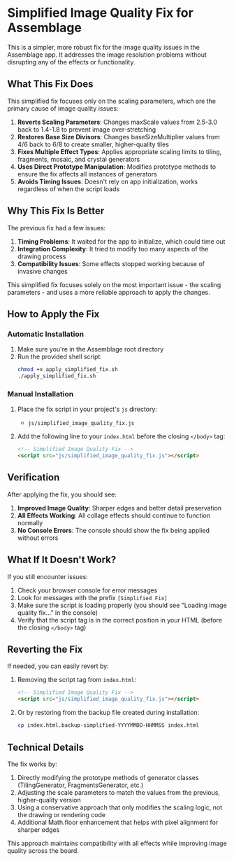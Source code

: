 # Simplified Image Quality Fix for Assemblage

This is a simpler, more robust fix for the image quality issues in the Assemblage app. It addresses the image resolution problems without disrupting any of the effects or functionality.

## What This Fix Does

This simplified fix focuses only on the scaling parameters, which are the primary cause of image quality issues:

1. **Reverts Scaling Parameters**: Changes maxScale values from 2.5-3.0 back to 1.4-1.8 to prevent image over-stretching
2. **Restores Base Size Divisors**: Changes baseSizeMultiplier values from 4/6 back to 6/8 to create smaller, higher-quality tiles
3. **Fixes Multiple Effect Types**: Applies appropriate scaling limits to tiling, fragments, mosaic, and crystal generators
4. **Uses Direct Prototype Manipulation**: Modifies prototype methods to ensure the fix affects all instances of generators
5. **Avoids Timing Issues**: Doesn't rely on app initialization, works regardless of when the script loads

## Why This Fix Is Better

The previous fix had a few issues:

1. **Timing Problems**: It waited for the app to initialize, which could time out
2. **Integration Complexity**: It tried to modify too many aspects of the drawing process
3. **Compatibility Issues**: Some effects stopped working because of invasive changes

This simplified fix focuses solely on the most important issue - the scaling parameters - and uses a more reliable approach to apply the changes.

## How to Apply the Fix

### Automatic Installation

1. Make sure you're in the Assemblage root directory
2. Run the provided shell script:
   ```bash
   chmod +x apply_simplified_fix.sh
   ./apply_simplified_fix.sh
   ```

### Manual Installation

1. Place the fix script in your project's `js` directory:
   - `js/simplified_image_quality_fix.js`

2. Add the following line to your `index.html` before the closing `</body>` tag:
   ```html
   <!-- Simplified Image Quality Fix -->
   <script src="js/simplified_image_quality_fix.js"></script>
   ```

## Verification

After applying the fix, you should see:

1. **Improved Image Quality**: Sharper edges and better detail preservation
2. **All Effects Working**: All collage effects should continue to function normally
3. **No Console Errors**: The console should show the fix being applied without errors

## What If It Doesn't Work?

If you still encounter issues:

1. Check your browser console for error messages
2. Look for messages with the prefix `[Simplified Fix]`
3. Make sure the script is loading properly (you should see "Loading image quality fix..." in the console)
4. Verify that the script tag is in the correct position in your HTML (before the closing `</body>` tag)

## Reverting the Fix

If needed, you can easily revert by:

1. Removing the script tag from `index.html`:
   ```html
   <!-- Simplified Image Quality Fix -->
   <script src="js/simplified_image_quality_fix.js"></script>
   ```

2. Or by restoring from the backup file created during installation:
   ```bash
   cp index.html.backup-simplified-YYYYMMDD-HHMMSS index.html
   ```

## Technical Details

The fix works by:

1. Directly modifying the prototype methods of generator classes (TilingGenerator, FragmentsGenerator, etc.)
2. Adjusting the scale parameters to match the values from the previous, higher-quality version
3. Using a conservative approach that only modifies the scaling logic, not the drawing or rendering code
4. Additional Math.floor enhancement that helps with pixel alignment for sharper edges

This approach maintains compatibility with all effects while improving image quality across the board.
